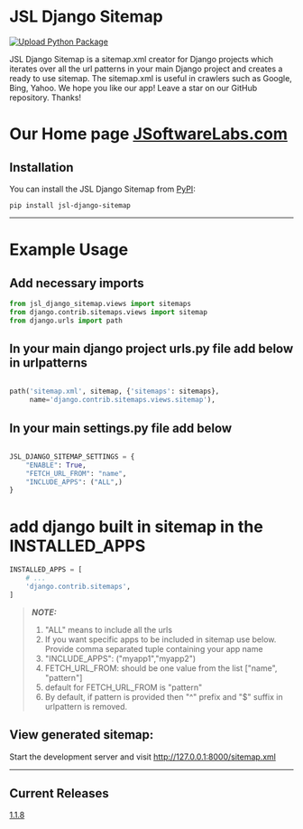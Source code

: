 # JSL Django Sitemap

[![Upload Python Package](https://github.com/JSoftwareLabs/jsl_django_sitemap/actions/workflows/python-publish.yml/badge.svg)](https://github.com/JSoftwareLabs/jsl_django_sitemap/actions/workflows/python-publish.yml)

JSL Django Sitemap is a sitemap.xml creator for Django projects which iterates over all the url patterns in your main
Django project and creates a ready to use sitemap. The sitemap.xml is useful in crawlers such as Google, Bing, Yahoo. We
hope you like our app! Leave a star on our GitHub repository. Thanks!

# Our Home page [JSoftwareLabs.com](https://www.jsoftwarelabs.com/)

## Installation

You can install the JSL Django Sitemap from [PyPI](https://pypi.org/project/jsl-django-sitemap/):

    pip install jsl-django-sitemap

---

# Example Usage

Add necessary imports
---

```python
from jsl_django_sitemap.views import sitemaps
from django.contrib.sitemaps.views import sitemap
from django.urls import path

```

In your main django project urls.py file add below in urlpatterns
---

```python

path('sitemap.xml', sitemap, {'sitemaps': sitemaps},
	 name='django.contrib.sitemaps.views.sitemap'),
```

In your main settings.py file add below
---

```python

JSL_DJANGO_SITEMAP_SETTINGS = {
	"ENABLE": True,
	"FETCH_URL_FROM": "name",
	"INCLUDE_APPS": ("ALL",)
}

```

# add django built in sitemap in the INSTALLED_APPS

```python
INSTALLED_APPS = [
	# ...
	'django.contrib.sitemaps',
]
```

> **_NOTE:_**
> 1. "ALL" means to include all the urls
> 2. If you want specific apps to be included in sitemap use below. Provide comma separated tuple containing your app name
> 3. "INCLUDE_APPS": ("myapp1","myapp2")
> 4. FETCH_URL_FROM: should be one value from the list ["name", "pattern"]
> 5. default for FETCH_URL_FROM is "pattern"
> 6. By default, if pattern is provided then "^" prefix and "$" suffix in urlpattern is removed.

## View generated sitemap:

Start the development server and visit http://127.0.0.1:8000/sitemap.xml

-----

## Current Releases

[1.1.8](https://github.com/JSoftwareLabs/jsl_django_sitemap/releases/tag/1.1.8)


